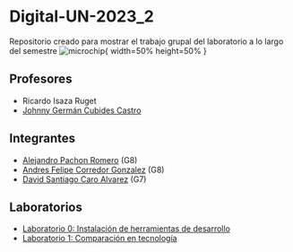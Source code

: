 
# Digital-UN-2023_2
Repositorio creado para mostrar el trabajo grupal del laboratorio a lo largo del semestre
![microchip](https://github.com/alpachonr/Digital-UN-2023_2/assets/70299021/d6e19845-8084-48af-91ca-b2c41aea208b){ width=50% height=50% } 
## Profesores
- Ricardo Isaza Ruget
- [Johnny Germán Cubides Castro ](https://github.com/johnnycubides)
## Integrantes
- [Alejandro Pachon Romero](https://github.com/alpachonr) (G8)
- [Andres Felipe Corredor Gonzalez](https://github.com/UNacorredorg) (G8)
- [David Santiago Caro Alvarez](https://github.com/zzdavid20zz)  (G7)
## Laboratorios
- [Laboratorio 0: Instalación de herramientas de desarrollo](lab0/README.md)
- [Laboratorio 1: Comparación en tecnología](lab1/README.md)
